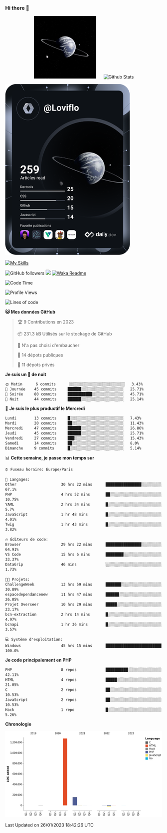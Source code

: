 ### Hi there 👋

<p align="center">
  <img src="https://github.com/Loviflo/Loviflo/blob/main/img/portrait.jpg" alt="Loviflo" height="200" style="margin-right: 20px"/>
  <img src="https://github-readme-stats.vercel.app/api?username=Loviflo&show_icons=true&theme=graywhite" alt="Github Stats" />
</p>

<a href="https://app.daily.dev/loviflo"><img src="https://github.com/loviflo/loviflo/blob/main/devcard.svg" width="400" alt="Loviflo's Dev Card"/></a>


[![My Skills](https://skillicons.dev/icons?i=php,laravel,symfony,mysql,js,ts,html,css,sass,angular,docker,webpack,vscode,figma,git,github,gitlab)](https://skillicons.dev)


![GitHub followers](https://img.shields.io/github/followers/Loviflo?label=Follow&style=social)
![](https://visitor-badge.glitch.me/badge?page_id=Loviflo.Loviflo)
[![Waka Readme](https://github.com/Loviflo/Loviflo/actions/workflows/update-stats.yml/badge.svg)](https://github.com/Loviflo/Loviflo/actions/workflows/update-stats.yml)

<!--START_SECTION:waka-->
![Code Time](http://img.shields.io/badge/Code%20Time-886%20hrs%2013%20mins-blue)

![Profile Views](http://img.shields.io/badge/Vues%20du%20profil-0-blue)

![Lines of code](https://img.shields.io/badge/Depuis%20Hello%20World%2C%20j%27ai%20%C3%A9crit-1%20Million%20Lignes%20de%20code-blue)

**🐱 Mes données GitHub** 

> 🏆 9 Contributions en 2023
 > 
> 📦 231.3 kB Utilisés sur le stockage de GitHub 
 > 
> 🚫 N'a pas choisi d'embaucher
 > 
> 📜 14 dépots publiques 
 > 
> 🔑 11 dépots privés  
 > 
**Je suis un 🦉 de nuit** 

```text
🌞 Matin      6 commits      ░░░░░░░░░░░░░░░░░░░░░░░░░   3.43% 
🌆 Journée    45 commits     ██████░░░░░░░░░░░░░░░░░░░   25.71% 
🌃 Soirée     80 commits     ███████████░░░░░░░░░░░░░░   45.71% 
🌙 Nuit       44 commits     ██████░░░░░░░░░░░░░░░░░░░   25.14%

```
📅 **Je suis le plus productif le Mercredi** 

```text
Lundi        13 commits     █░░░░░░░░░░░░░░░░░░░░░░░░   7.43% 
Mardi        20 commits     ██░░░░░░░░░░░░░░░░░░░░░░░   11.43% 
Mercredi     47 commits     ██████░░░░░░░░░░░░░░░░░░░   26.86% 
Jeudi        45 commits     ██████░░░░░░░░░░░░░░░░░░░   25.71% 
Vendredi     27 commits     ███░░░░░░░░░░░░░░░░░░░░░░   15.43% 
Samedi       14 commits     ██░░░░░░░░░░░░░░░░░░░░░░░   8.0% 
Dimanche     9 commits      █░░░░░░░░░░░░░░░░░░░░░░░░   5.14%

```


📊 **Cette semaine, je passe mon temps sur** 

```text
⌚︎ Fuseau horaire: Europe/Paris

💬 Langages: 
Other                    30 hrs 22 mins      ████████████████░░░░░░░░░   67.1% 
PHP                      4 hrs 52 mins       ██░░░░░░░░░░░░░░░░░░░░░░░   10.75% 
YAML                     2 hrs 34 mins       █░░░░░░░░░░░░░░░░░░░░░░░░   5.7% 
JavaScript               1 hr 48 mins        █░░░░░░░░░░░░░░░░░░░░░░░░   4.01% 
Twig                     1 hr 43 mins        █░░░░░░░░░░░░░░░░░░░░░░░░   3.82%

🔥 Éditeurs de code: 
Browser                  29 hrs 22 mins      ████████████████░░░░░░░░░   64.91% 
VS Code                  15 hrs 6 mins       ████████░░░░░░░░░░░░░░░░░   33.37% 
DataGrip                 46 mins             ░░░░░░░░░░░░░░░░░░░░░░░░░   1.73%

🐱‍💻 Projets: 
ChallengeWeek            13 hrs 59 mins      ███████░░░░░░░░░░░░░░░░░░   30.89% 
espacedependancenew      11 hrs 47 mins      ██████░░░░░░░░░░░░░░░░░░░   26.05% 
Projet Overseer          10 hrs 29 mins      █████░░░░░░░░░░░░░░░░░░░░   23.17% 
bcn-extraction           2 hrs 14 mins       █░░░░░░░░░░░░░░░░░░░░░░░░   4.97% 
bcnapi                   1 hr 36 mins        █░░░░░░░░░░░░░░░░░░░░░░░░   3.57%

💻 Système d'exploitation: 
Windows                  45 hrs 15 mins      █████████████████████████   100.0%

```

**Je code principalement en PHP** 

```text
PHP                      8 repos             ██████████░░░░░░░░░░░░░░░   42.11% 
HTML                     4 repos             █████░░░░░░░░░░░░░░░░░░░░   21.05% 
C                        2 repos             ██░░░░░░░░░░░░░░░░░░░░░░░   10.53% 
JavaScript               2 repos             ██░░░░░░░░░░░░░░░░░░░░░░░   10.53% 
Hack                     1 repo              █░░░░░░░░░░░░░░░░░░░░░░░░   5.26%

```


**Chronologie**

![Chart not found](https://raw.githubusercontent.com/Loviflo/Loviflo/main/charts/bar_graph.png) 


 Last Updated on 26/01/2023 18:42:26 UTC
<!--END_SECTION:waka-->

